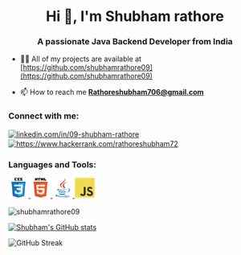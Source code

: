 <h1 align="center">Hi 👋, I'm Shubham rathore</h1>
<h3 align="center">A passionate Java Backend Developer from India</h3>

- 👨‍💻 All of my projects are available at [https://github.com/shubhamrathore09](https://github.com/shubhamrathore09)

- 📫 How to reach me **Rathoreshubham706@gmail.com**

<h3 align="left">Connect with me:</h3>
<p align="left">
<a href="https://linkedin.com/in/linkedin.com/in/09-shubham-rathore" target="blank"><img align="center" src="https://raw.githubusercontent.com/rahuldkjain/github-profile-readme-generator/master/src/images/icons/Social/linked-in-alt.svg" alt="linkedin.com/in/09-shubham-rathore" height="30" width="40" /></a>
<a href="https://www.hackerrank.com/https://www.hackerrank.com/rathoreshubham72" target="blank"><img align="center" src="https://raw.githubusercontent.com/rahuldkjain/github-profile-readme-generator/master/src/images/icons/Social/hackerrank.svg" alt="https://www.hackerrank.com/rathoreshubham72" height="30" width="40" /></a>
</p>

<h3 align="left">Languages and Tools:</h3>
<p align="left"> <a href="https://www.w3schools.com/css/" target="_blank" rel="noreferrer"> <img src="https://raw.githubusercontent.com/devicons/devicon/master/icons/css3/css3-original-wordmark.svg" alt="css3" width="40" height="40"/> </a> <a href="https://www.w3.org/html/" target="_blank" rel="noreferrer"> <img src="https://raw.githubusercontent.com/devicons/devicon/master/icons/html5/html5-original-wordmark.svg" alt="html5" width="40" height="40"/> </a> <a href="https://www.java.com" target="_blank" rel="noreferrer"> <img src="https://raw.githubusercontent.com/devicons/devicon/master/icons/java/java-original.svg" alt="java" width="40" height="40"/> </a> <a href="https://developer.mozilla.org/en-US/docs/Web/JavaScript" target="_blank" rel="noreferrer"> <img src="https://raw.githubusercontent.com/devicons/devicon/master/icons/javascript/javascript-original.svg" alt="javascript" width="40" height="40"/> </a> </p>

<p><img align="center" src="https://github-readme-stats.vercel.app/api/top-langs?username=shubhamrathore09&show_icons=true&locale=en&layout=compact" alt="shubhamrathore09" /></p>

[![Shubham's GitHub stats](https://github-readme-stats.vercel.app/api?username=Shubhamrathore09)](https://github.com/Shubhamrathore09/github-readme-stats)

![GitHub Streak](https://streak-stats.demolab.com/?user=sheetalbisht2001)


